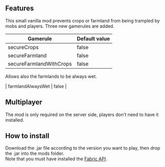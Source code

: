 Features
--------
This small vanilla mod prevents crops or farmland from being trampled by mobs and players. Three new gamerules are added.

| Gamerule       | Default value |
|----------------| ------------- |
| secureCrops    | false |
| secureFarmland | false |
| secureFarmlandWithCrops | false |


Allows also the farmlands to be always wet.

| farmlandAlwaysWet | false |


Multiplayer
-----------
The mod is only required on the server side, players don't need to have it installed.


How to install
--------------
Download the .jar file according to the version you want to play, then drop the .jar into the mods folder.  
Note that you must have installed the [Fabric API](https://modrinth.com/mod/fabric-api/versions).
